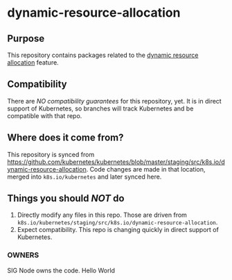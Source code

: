 # dynamic-resource-allocation

## Purpose

This repository contains packages related to the [dynamic resource
allocation](https://github.com/kubernetes/enhancements/tree/master/keps/sig-node/3063-dynamic-resource-allocation)
feature.

## Compatibility

There are *NO compatibility guarantees* for this repository, yet.  It is in direct support of Kubernetes, so branches
will track Kubernetes and be compatible with that repo.

## Where does it come from?

This repository is synced from https://github.com/kubernetes/kubernetes/blob/master/staging/src/k8s.io/dynamic-resource-allocation.
Code changes are made in that location, merged into `k8s.io/kubernetes` and later synced here.

## Things you should *NOT* do

 1. Directly modify any files in this repo. Those are driven from `k8s.io/kubernetes/staging/src/k8s.io/dynamic-resource-allocation`.
 2. Expect compatibility. This repo is changing quickly in direct support of Kubernetes.

### OWNERS

SIG Node owns the code.
Hello World
